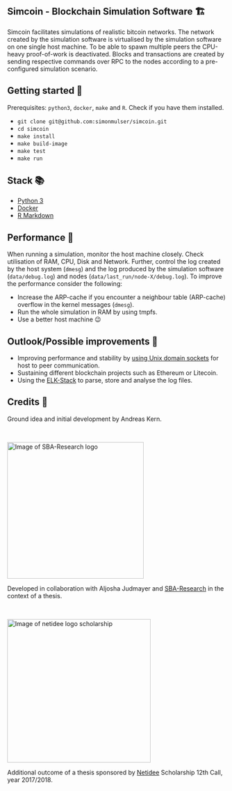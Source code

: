##  Simcoin - Blockchain Simulation Software 🏗️
Simcoin facilitates simulations of realistic bitcoin networks. The network created by the simulation software is virtualised by the simulation software on one single host machine. To be able to spawn multiple peers the CPU-heavy proof-of-work is deactivated. Blocks and transactions are created by sending respective commands over RPC to the nodes according to a pre-configured simulation scenario.

## Getting started 🏁
Prerequisites: `python3`, `docker`, `make` and `R`. Check if you have them installed.

* `git clone git@github.com:simonmulser/simcoin.git`
* `cd simcoin`
* `make install`
* `make build-image`
* `make test`
* `make run`

## Stack 📚
* [Python 3](https://www.python.org/)
* [Docker](https://www.docker.com/)
* [R Markdown](http://rmarkdown.rstudio.com/)

## Performance 🚀
When running a simulation, monitor the host machine closely. Check utilisation of RAM, CPU, Disk and Network. Further, control the log created by the host system (`dmesg`) and the log produced by the simulation software (`data/debug.log`) and nodes (`data/last_run/node-X/debug.log`). To improve the performance consider the following:
* Increase the ARP-cache if you encounter a neighbour table (ARP-cache) overflow in the kernel messages (`dmesg`).
* Run the whole simulation in RAM by using tmpfs.
* Use a better host machine 😉

## Outlook/Possible improvements 🔮
* Improving performance and stability by [using Unix domain sockets](https://github.com/bitcoin/bitcoin/pull/9979) for host to peer communication. 
* Sustaining different blockchain projects such as Ethereum or Litecoin.
* Using the [ELK-Stack](https://www.elastic.co/products) to parse, store and analyse the log files.

## Credits 🙏
Ground idea and initial development by Andreas Kern.

&nbsp;

<img src="https://github.com/simonmulser/simcoin/blob/master/graphics/sba_logo.jpg" alt="Image of SBA-Research logo" style="width: 314px;"/>

Developed in collaboration with Aljosha Judmayer and [SBA-Research](https://www.sba-research.org/) in the context of a thesis.

&nbsp;

<img src="https://github.com/simonmulser/simcoin/blob/master/graphics/netidee_logo_scholarship.jpg" alt="Image of netidee logo scholarship" style="width: 330px;"/>

Additional outcome of a thesis sponsored by [Netidee](https://www.netidee.at/) Scholarship 12th Call, year 2017/2018.
